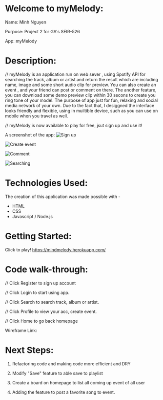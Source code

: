 

Welcome to myMelody:
======================================

Name: Minh Nguyen 

Purpose: Project 2 for GA's SEIR-526

App: myMelody


Description:
======================================

// myMelody is an application run on web sever , using Spotify API for searching the track, album or artist and return the result which are including name, image and some short audio clip for preview. You can also create an event , and your friend can post or comment on there. The another feature, you can download some demo preview clip within 30 secons to create you ring tone of your model. The purpose of app just for fun, relaxing and social media network of your own. Due to the fact that, I desiggned the interface looks friendly and flexible, using in muiltible device, such as you can use on mobile when you travel as well.

// myMelody is now available to play for free, jsut sign up and use it!

A screenshot of the app:
   ![Sign up](https://i.imgur.com/tw2Cykh.png)
   
   ![Create event](https://i.imgur.com/GsZWbhR.png)
   
   ![Comment](https://i.imgur.com/RDSC4RR.png)
   
   ![Searching](https://i.imgur.com/I7ZdaiB.png)


Technologies Used:
======================================

The creation of this application was made possible with - 

 - HTML
 - CSS
 - Javascript / Node.js


Getting Started:
=================

Click to play!
https://mindmelody.herokuapp.com/


Code walk-through:
======================================

// Click Register to sign up account

// Click Login to start using app.

// Click Search to search track, album or artist.

// Click Profile to view your acc, create event. 

// Click Home to go back homepage

Wireframe Link:



Next Steps:
======================================

1. Refactoring code and making code more efficient and DRY

2. Modify "Save" feature to able save to playlist

3. Create a board on homepage to list all coming up event of all user

4. Adding the feature to post a favorite song to event. 
